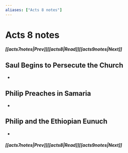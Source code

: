 ```yaml
---
aliases: ["Acts 8 notes"]
---
```

# Acts 8 notes
##### <span class=arrow-left></span>[[acts7notes|Prev]]<span class=navigation-separator></span>[[acts8|Read]]<span class=navigation-separator></span>[[acts9notes|Next]]<span class=arrow-right></span>
## Saul Begins to Persecute the Church
- 
## Philip Preaches in Samaria
- 
## Philip and the Ethiopian Eunuch
- 
##### <span class=arrow-left></span>[[acts7notes|Prev]]<span class=navigation-separator></span>[[acts8|Read]]<span class=navigation-separator></span>[[acts9notes|Next]]<span class=arrow-right></span>